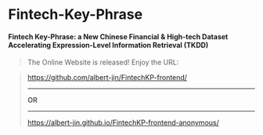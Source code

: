 # Fintech-Key-Phrase
#### Fintech Key-Phrase: a New Chinese Financial &amp; High-tech Dataset Accelerating Expression-Level Information Retrieval (TKDD)

> The Online Website is released! Enjoy the URL:

>https://github.com/albert-jin/FintechKP-frontend/
> ****
> **OR**
> ****
>https://albert-jin.github.io/FintechKP-frontend-anonymous/